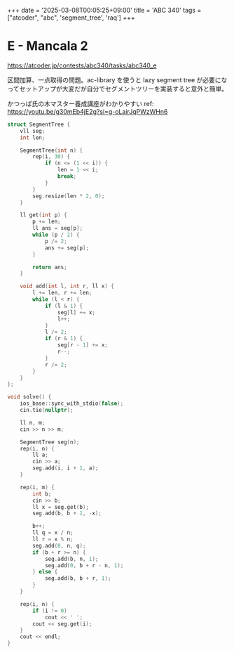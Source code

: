 +++
date = '2025-03-08T00:05:25+09:00'
title = 'ABC 340'
tags = ["atcoder", "abc", 'segment_tree', 'raq']
+++


# E - Mancala 2

<https://atcoder.jp/contests/abc340/tasks/abc340_e>

区間加算、一点取得の問題。ac-library を使うと lazy segment tree が必要になってセットアップが大変だが自分でセグメントツリーを実装すると意外と簡単。

かつっぱ氏の木マスター養成講座がわかりやすい
ref: <https://youtu.be/g30mEb4jE2g?si=g-oLairJqPWzWHn6>

```cpp
struct SegmentTree {
    vll seg;
    int len;

    SegmentTree(int n) {
        rep(i, 30) {
            if (n <= (1 << i)) {
                len = 1 << i;
                break;
            }
        }
        seg.resize(len * 2, 0);
    }

    ll get(int p) {
        p += len;
        ll ans = seg[p];
        while (p / 2) {
            p /= 2;
            ans += seg[p];
        }

        return ans;
    }

    void add(int l, int r, ll x) {
        l += len, r += len;
        while (l < r) {
            if (l & 1) {
                seg[l] += x;
                l++;
            }
            l /= 2;
            if (r & 1) {
                seg[r - 1] += x;
                r--;
            }
            r /= 2;
        }
    }
};

void solve() {
    ios_base::sync_with_stdio(false);
    cin.tie(nullptr);

    ll n, m;
    cin >> n >> m;

    SegmentTree seg(n);
    rep(i, n) {
        ll a;
        cin >> a;
        seg.add(i, i + 1, a);
    }

    rep(i, m) {
        int b;
        cin >> b;
        ll x = seg.get(b);
        seg.add(b, b + 1, -x);

        b++;
        ll q = x / n;
        ll r = x % n;
        seg.add(0, n, q);
        if (b + r >= n) {
            seg.add(b, n, 1);
            seg.add(0, b + r - n, 1);
        } else {
            seg.add(b, b + r, 1);
        }
    }

    rep(i, n) {
        if (i != 0)
            cout << ' ';
        cout << seg.get(i);
    }
    cout << endl;
}
```
